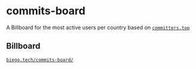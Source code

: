 # commits-board
A Billboard for the most active users per country based on [`committers.top`](https://committers.top/)

## Billboard

[`biego.tech/commits-board/`](http://biego.tech/commits-board/)

